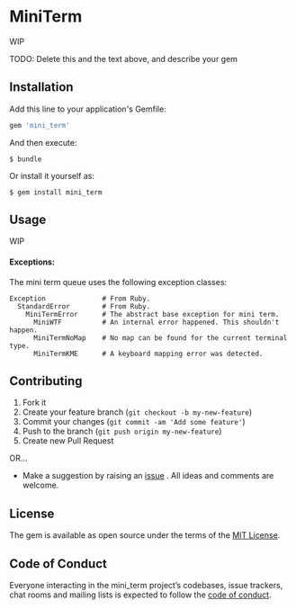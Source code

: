 # MiniTerm

WIP

TODO: Delete this and the text above, and describe your gem

## Installation

Add this line to your application's Gemfile:

```ruby
gem 'mini_term'
```

And then execute:

    $ bundle

Or install it yourself as:

    $ gem install mini_term

## Usage

WIP

#### Exceptions:

The mini term queue uses the following exception classes:

    Exception              # From Ruby.
      StandardError        # From Ruby.
        MiniTermError      # The abstract base exception for mini term.
          MiniWTF          # An internal error happened. This shouldn't happen.
          MiniTermNoMap    # No map can be found for the current terminal type.
          MiniTermKME      # A keyboard mapping error was detected.

## Contributing

1. Fork it
2. Create your feature branch (`git checkout -b my-new-feature`)
3. Commit your changes (`git commit -am 'Add some feature'`)
4. Push to the branch (`git push origin my-new-feature`)
5. Create new Pull Request

OR...

* Make a suggestion by raising an
 [issue](https://github.com/PeterCamilleri/mini_term/issues)
. All ideas and comments are welcome.

## License

The gem is available as open source under the terms of the
[MIT License](./LICENSE.txt).

## Code of Conduct

Everyone interacting in the mini_term project’s codebases, issue trackers,
chat rooms and mailing lists is expected to follow the
[code of conduct](./CODE_OF_CONDUCT.md).

